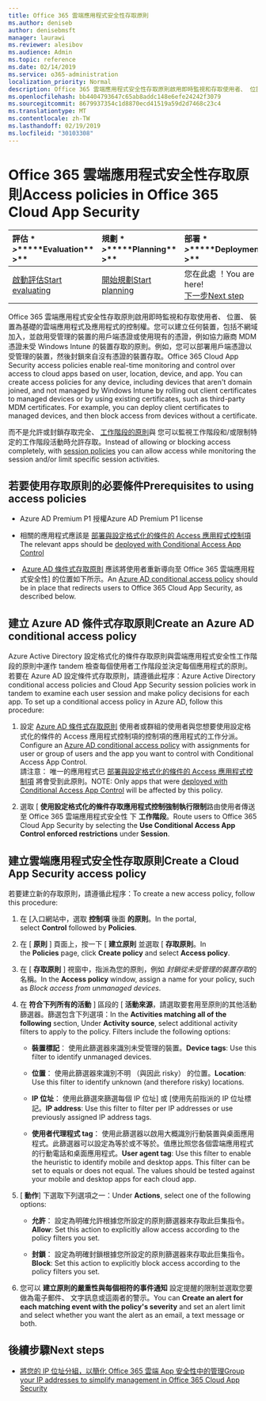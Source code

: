 ```yaml
---
title: Office 365 雲端應用程式安全性存取原則
ms.author: deniseb
author: denisebmsft
manager: laurawi
ms.reviewer: alesibov
ms.audience: Admin
ms.topic: reference
ms.date: 02/14/2019
ms.service: o365-administration
localization_priority: Normal
description: Office 365 雲端應用程式安全性存取原則啟用即時監視和存取使用者、 位置、 裝置為基礎的雲端應用程式及應用程式的控制權。您可以建立任何裝置，包括不網域加入，並啟用受管理的裝置的用戶端憑證或使用現有的憑證，例如協力廠商 MDM 憑證未受 Windows Intune 的裝置存取的原則。例如，您可以部署用戶端憑證以受管理的裝置，然後封鎖來自沒有憑證的裝置存取。
ms.openlocfilehash: bb4404793647c65ab8addc148e6efe24242f3079
ms.sourcegitcommit: 8679937354c1d8870ecd41519a59d2d7468c23c4
ms.translationtype: MT
ms.contentlocale: zh-TW
ms.lasthandoff: 02/19/2019
ms.locfileid: "30103308"
---
```

# <a name="access-policies-in-office-365-cloud-app-security"></a><span data-ttu-id="87f3d-105">Office 365 雲端應用程式安全性存取原則</span><span class="sxs-lookup"><span data-stu-id="87f3d-105">Access policies in Office 365 Cloud App Security</span></span>

|<span data-ttu-id="87f3d-106">評估 \* *\>*\*</span><span class="sxs-lookup"><span data-stu-id="87f3d-106">\*\*\*\*Evaluation\*\* \>\*\*</span></span>|<span data-ttu-id="87f3d-107">規劃 \* *\>*\*</span><span class="sxs-lookup"><span data-stu-id="87f3d-107">\*\*\*\*Planning\*\* \>\*\*</span></span>|<span data-ttu-id="87f3d-108">部署 \* *\>*\*</span><span class="sxs-lookup"><span data-stu-id="87f3d-108">\*\*\*\*Deployment\*\* \>\*\*</span></span>|<span data-ttu-id="87f3d-109">使用率 \* \* \*</span><span class="sxs-lookup"><span data-stu-id="87f3d-109">\*\*\*\*Utilization\*\*\*\*</span></span>|
|:-----|:-----|:-----|:-----|
|[<span data-ttu-id="87f3d-110">啟動評估</span><span class="sxs-lookup"><span data-stu-id="87f3d-110">Start evaluating</span></span>](office-365-cas-overview.md) <br/> |[<span data-ttu-id="87f3d-111">開始規劃</span><span class="sxs-lookup"><span data-stu-id="87f3d-111">Start planning</span></span>](get-ready-for-office-365-cas.md) <br/> |<span data-ttu-id="87f3d-112">您在此處 ！</span><span class="sxs-lookup"><span data-stu-id="87f3d-112">You are here!</span></span>  <br/> [<span data-ttu-id="87f3d-113">下一步</span><span class="sxs-lookup"><span data-stu-id="87f3d-113">Next step</span></span>](group-your-ip-addresses-in-ocas.md) <br/> |[<span data-ttu-id="87f3d-114">開始使用</span><span class="sxs-lookup"><span data-stu-id="87f3d-114">Start utilizing</span></span>](utilization-activities-for-ocas.md) <br/> |

<span data-ttu-id="87f3d-p102">Office 365 雲端應用程式安全性存取原則啟用即時監視和存取使用者、 位置、 裝置為基礎的雲端應用程式及應用程式的控制權。您可以建立任何裝置，包括不網域加入，並啟用受管理的裝置的用戶端憑證或使用現有的憑證，例如協力廠商 MDM 憑證未受 Windows Intune 的裝置存取的原則。例如，您可以部署用戶端憑證以受管理的裝置，然後封鎖來自沒有憑證的裝置存取。</span><span class="sxs-lookup"><span data-stu-id="87f3d-p102">Office 365 Cloud App Security access policies enable real-time monitoring and control over access to cloud apps based on user, location, device, and app. You can create access policies for any device, including devices that aren't domain joined, and not managed by Windows Intune by rolling out client certificates to managed devices or by using existing certificates, such as third-party MDM certificates. For example, you can deploy client certificates to managed devices, and then block access from devices without a certificate.</span></span>

<span data-ttu-id="87f3d-118">而不是允許或封鎖存取完全、 [工作階段的原則](ocas-session-policies.md)與 您可以監視工作階段和/或限制特定的工作階段活動時允許存取。</span><span class="sxs-lookup"><span data-stu-id="87f3d-118">Instead of allowing or blocking access completely, with [session policies](ocas-session-policies.md) you can allow access while monitoring the session and/or limit specific session activities.</span></span>

## <a name="prerequisites-to-using-access-policies"></a><span data-ttu-id="87f3d-119">若要使用存取原則的必要條件</span><span class="sxs-lookup"><span data-stu-id="87f3d-119">Prerequisites to using access policies</span></span>

- <span data-ttu-id="87f3d-120">Azure AD Premium P1 授權</span><span class="sxs-lookup"><span data-stu-id="87f3d-120">Azure AD Premium P1 license</span></span>

- <span data-ttu-id="87f3d-121">相關的應用程式應該是 [部署與設定格式化的條件的 Access 應用程式控制項](https://docs.microsoft.com/en-us/cloud-app-security/proxy-deployment-aad)</span><span class="sxs-lookup"><span data-stu-id="87f3d-121">The relevant apps should be [deployed with Conditional Access App Control](https://docs.microsoft.com/en-us/cloud-app-security/proxy-deployment-aad)</span></span>

- <span data-ttu-id="87f3d-122"> [Azure AD 條件式存取原則](https://docs.microsoft.com/azure/active-directory/active-directory-conditional-access-azure-portal) 應該將使用者重新導向至 Office 365 雲端應用程式安全性] 的位置如下所示。</span><span class="sxs-lookup"><span data-stu-id="87f3d-122">An [Azure AD conditional access policy](https://docs.microsoft.com/azure/active-directory/active-directory-conditional-access-azure-portal) should be in place that redirects users to Office 365 Cloud App Security, as described below.</span></span>

## <a name="create-an-azure-ad-conditional-access-policy"></a><span data-ttu-id="87f3d-123">建立 Azure AD 條件式存取原則</span><span class="sxs-lookup"><span data-stu-id="87f3d-123">Create an Azure AD conditional access policy</span></span>

<span data-ttu-id="87f3d-p103">Azure Active Directory 設定格式化的條件存取原則與雲端應用程式安全性工作階段的原則中運作 tandem 檢查每個使用者工作階段並決定每個應用程式的原則。若要在 Azure AD 設定條件式存取原則，請遵循此程序：</span><span class="sxs-lookup"><span data-stu-id="87f3d-p103">Azure Active Directory conditional access policies and Cloud App Security session policies work in tandem to examine each user session and make policy decisions for each app. To set up a conditional access policy in Azure AD, follow this procedure:</span></span>

1. <span data-ttu-id="87f3d-126">設定 [Azure AD 條件式存取原則](https://docs.microsoft.com/azure/active-directory/active-directory-conditional-access-azure-portal) 使用者或群組的使用者與您想要使用設定格式化的條件的 Access 應用程式控制項的控制項的應用程式的工作分派。</span><span class="sxs-lookup"><span data-stu-id="87f3d-126">Configure an [Azure AD conditional access policy](https://docs.microsoft.com/azure/active-directory/active-directory-conditional-access-azure-portal) with assignments for user or group of users and the app you want to control with Conditional Access App Control.</span></span><br><span data-ttu-id="87f3d-127">請注意： 唯一的應用程式已 [部署與設定格式化的條件的 Access 應用程式控制項](https://docs.microsoft.com/cloud-app-security/proxy-deployment-aad) 將會受到此原則。</span><span class="sxs-lookup"><span data-stu-id="87f3d-127">NOTE: Only apps that were [deployed with Conditional Access App Control](https://docs.microsoft.com/cloud-app-security/proxy-deployment-aad) will be affected by this policy.</span></span>

2. <span data-ttu-id="87f3d-128">選取 [ **使用設定格式化的條件存取應用程式控制強制執行限制**路由使用者傳送至 Office 365 雲端應用程式安全性 下 **工作階段**。</span><span class="sxs-lookup"><span data-stu-id="87f3d-128">Route users to Office 365 Cloud App Security by selecting the **Use Conditional Access App Control enforced restrictions** under **Session**.</span></span>

## <a name="create-a-cloud-app-security-access-policy"></a><span data-ttu-id="87f3d-129">建立雲端應用程式安全性存取原則</span><span class="sxs-lookup"><span data-stu-id="87f3d-129">Create a Cloud App Security access policy</span></span>

<span data-ttu-id="87f3d-130">若要建立新的存取原則，請遵循此程序：</span><span class="sxs-lookup"><span data-stu-id="87f3d-130">To create a new access policy, follow this procedure:</span></span>

1. <span data-ttu-id="87f3d-131">在 [入口網站中，選取 **控制項** 後面 **的原則**。</span><span class="sxs-lookup"><span data-stu-id="87f3d-131">In the portal, select **Control** followed by **Policies**.</span></span>

2. <span data-ttu-id="87f3d-132">在 [ **原則** ] 頁面上，按一下 [ **建立原則** 並選取 [ **存取原則**。</span><span class="sxs-lookup"><span data-stu-id="87f3d-132">In the **Policies** page, click **Create policy** and select **Access policy**.</span></span>

3. <span data-ttu-id="87f3d-133">在 [ **存取原則** ] 視窗中，指派為您的原則，例如 *封鎖從未受管理的裝置存取*的名稱。</span><span class="sxs-lookup"><span data-stu-id="87f3d-133">In the **Access policy** window, assign a name for your policy, such as *Block access from unmanaged devices*.</span></span>

4. <span data-ttu-id="87f3d-p104">在 **符合下列所有的活動** ] 區段的 [ **活動來源**，請選取要套用至原則的其他活動篩選器。篩選包含下列選項：</span><span class="sxs-lookup"><span data-stu-id="87f3d-p104">In the **Activities matching all of the following** section, Under **Activity source**, select additional activity filters to apply to the policy. Filters include the following options:</span></span>
    
    - <span data-ttu-id="87f3d-136">**裝置標記**： 使用此篩選器來識別未受管理的裝置。</span><span class="sxs-lookup"><span data-stu-id="87f3d-136">**Device tags**: Use this filter to identify unmanaged devices.</span></span>
    
    - <span data-ttu-id="87f3d-137">**位置**： 使用此篩選器來識別不明 （與因此 risky） 的位置。</span><span class="sxs-lookup"><span data-stu-id="87f3d-137">**Location**: Use this filter to identify unknown (and therefore risky) locations.</span></span>
    
    - <span data-ttu-id="87f3d-138">**IP 位址**： 使用此篩選來篩選每個 IP 位址] 或 [使用先前指派的 IP 位址標記。</span><span class="sxs-lookup"><span data-stu-id="87f3d-138">**IP address**: Use this filter to filter per IP addresses or use previously assigned IP address tags.</span></span>
    
    - <span data-ttu-id="87f3d-p105">**使用者代理程式 tag**： 使用此篩選器以啟用大概識別行動裝置與桌面應用程式。此篩選器可以設定為等於或不等於。值應比照您各個雲端應用程式的行動電話和桌面應用程式。</span><span class="sxs-lookup"><span data-stu-id="87f3d-p105">**User agent tag**: Use this filter to enable the heuristic to identify mobile and desktop apps. This filter can be set to equals or does not equal. The values should be tested against your mobile and desktop apps for each cloud app.</span></span>

5. <span data-ttu-id="87f3d-142">[ **動作**] 下選取下列選項之一：</span><span class="sxs-lookup"><span data-stu-id="87f3d-142">Under **Actions**, select one of the following options:</span></span>
    
    - <span data-ttu-id="87f3d-143">**允許**： 設定為明確允許根據您所設定的原則篩選器來存取此巨集指令。</span><span class="sxs-lookup"><span data-stu-id="87f3d-143">**Allow**: Set this action to explicitly allow access according to the policy filters you set.</span></span>
    
    - <span data-ttu-id="87f3d-144">**封鎖**： 設定為明確封鎖根據您所設定的原則篩選器來存取此巨集指令。</span><span class="sxs-lookup"><span data-stu-id="87f3d-144">**Block**: Set this action to explicitly block access according to the policy filters you set.</span></span>

6. <span data-ttu-id="87f3d-145">您可以 **建立原則的嚴重性與每個相符的事件通知** 設定提醒的限制並選取您要做為電子郵件、 文字訊息或這兩者的警示。</span><span class="sxs-lookup"><span data-stu-id="87f3d-145">You can **Create an alert for each matching event with the policy's severity** and set an alert limit and select whether you want the alert as an email, a text message or both.</span></span>

## <a name="next-steps"></a><span data-ttu-id="87f3d-146">後續步驟</span><span class="sxs-lookup"><span data-stu-id="87f3d-146">Next steps</span></span>

- [<span data-ttu-id="87f3d-147">將您的 IP 位址分組，以簡化 Office 365 雲端 App 安全性中的管理</span><span class="sxs-lookup"><span data-stu-id="87f3d-147">Group your IP addresses to simplify management in Office 365 Cloud App Security</span></span>](group-your-ip-addresses-in-ocas.md)